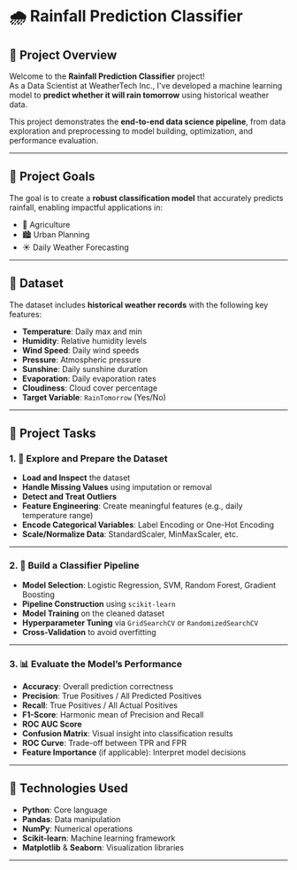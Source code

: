 # 🌧️ Rainfall Prediction Classifier

## 📌 Project Overview
Welcome to the **Rainfall Prediction Classifier** project!  
As a Data Scientist at WeatherTech Inc., I've developed a machine learning model to **predict whether it will rain tomorrow** using historical weather data.

This project demonstrates the **end-to-end data science pipeline**, from data exploration and preprocessing to model building, optimization, and performance evaluation.

---

## 🎯 Project Goals
The goal is to create a **robust classification model** that accurately predicts rainfall, enabling impactful applications in:
- 🌾 Agriculture  
- 🏙️ Urban Planning  
- ☀️ Daily Weather Forecasting

---

## 📂 Dataset
The dataset includes **historical weather records** with the following key features:

- **Temperature**: Daily max and min  
- **Humidity**: Relative humidity levels  
- **Wind Speed**: Daily wind speeds  
- **Pressure**: Atmospheric pressure  
- **Sunshine**: Daily sunshine duration  
- **Evaporation**: Daily evaporation rates  
- **Cloudiness**: Cloud cover percentage  
- **Target Variable**: `RainTomorrow` (Yes/No)

---

## 🔧 Project Tasks

### 1. 🧹 Explore and Prepare the Dataset
- **Load and Inspect** the dataset
- **Handle Missing Values** using imputation or removal
- **Detect and Treat Outliers**
- **Feature Engineering**: Create meaningful features (e.g., daily temperature range)
- **Encode Categorical Variables**: Label Encoding or One-Hot Encoding
- **Scale/Normalize Data**: StandardScaler, MinMaxScaler, etc.

---

### 2. 🤖 Build a Classifier Pipeline
- **Model Selection**: Logistic Regression, SVM, Random Forest, Gradient Boosting
- **Pipeline Construction** using `scikit-learn`
- **Model Training** on the cleaned dataset
- **Hyperparameter Tuning** via `GridSearchCV` or `RandomizedSearchCV`
- **Cross-Validation** to avoid overfitting

---

### 3. 📊 Evaluate the Model’s Performance
- **Accuracy**: Overall prediction correctness
- **Precision**: True Positives / All Predicted Positives
- **Recall**: True Positives / All Actual Positives
- **F1-Score**: Harmonic mean of Precision and Recall
- **ROC AUC Score**
- **Confusion Matrix**: Visual insight into classification results
- **ROC Curve**: Trade-off between TPR and FPR
- **Feature Importance** (if applicable): Interpret model decisions

---

## 🧰 Technologies Used
- **Python**: Core language  
- **Pandas**: Data manipulation  
- **NumPy**: Numerical operations  
- **Scikit-learn**: Machine learning framework  
- **Matplotlib** & **Seaborn**: Visualization libraries  

---
